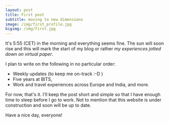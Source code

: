 ```yaml
---
layout: post
title: First post
subtitle: moving to new dimensions
image: /img/first_profile.jpg
bigimg: /img/first.jpg
---
```

It's 5:55 (CET) in the morning and everything seems fine. The sun will soon rise and this will mark the start of my blog or rather _my experiences jotted down on virtual paper_. 

I plan to write on the following in no particular order:
* Weekly updates (to keep me on-track :-D ) 
* Five years at BITS,
* Work and travel experiences across Europe and India, and more.

For now, that's it. I'll keep the post short and simple so that I have enough time to sleep before I go to work. Not to mention that this website is under construction and soon will be up to date. 

Have a nice day, everyone!